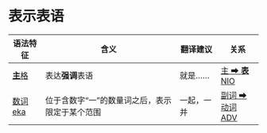 # 表示表语

|语法特征|含义|翻译建议|关系|
|-|-|-|-|
|[**主**格](https://assets-hk.wikipali.org/pali-handbook/zh-Hans/declension/acc.html)|表达**强调**表语|就是……|[主 ➡ **表**<br>NIO](https://assets-hk.wikipali.org/pali-handbook/zh-Hans/basic-relation/nom/nom-nio.html)|
|[数词eka](https://assets-hk.wikipali.org/pali-handbook/zh-Hans/declension/acc.html)|位于含数字“一”的数量词之后，表示限定于某个范围|一起，一并|[副词 ➡ 动词<br>ADV](https://assets-hk.wikipali.org/pali-handbook/zh-Hans/basic-relation/nom/nom-nio.html)|
